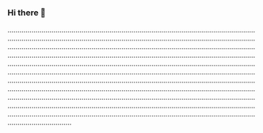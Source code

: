 ### Hi there 👋

....................................................................................................................................................................................................................................................................................................................................................................................................................................................................................................................................................................................................................................................................................................................................................................................................................................................................................................................................................................................................................................................................................................................................................................................................................................................................................................................................................................................................................................................